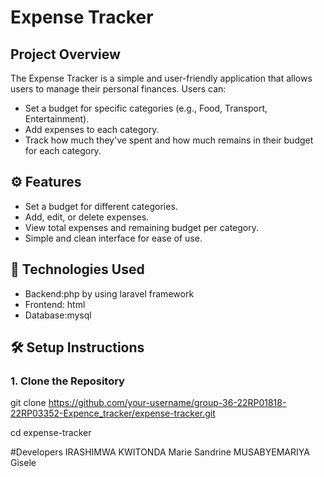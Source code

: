 # Expense Tracker

##  Project Overview

The Expense Tracker is a simple and user-friendly application that allows users to manage their personal finances. Users can:
- Set a budget for specific categories (e.g., Food, Transport, Entertainment).
- Add expenses to each category.
- Track how much they've spent and how much remains in their budget for each category.

## ⚙️ Features
- Set a budget for different categories.
- Add, edit, or delete expenses.
- View total expenses and remaining budget per category.
- Simple and clean interface for ease of use.

## 🚀 Technologies Used

- Backend:php by using laravel framework
- Frontend: html
- Database:mysql

## 🛠️ Setup Instructions

### 1. Clone the Repository
git clone https://github.com/your-username/group-36-22RP01818-22RP03352-Expence_tracker/expense-tracker.git

cd expense-tracker

#Developers
IRASHIMWA KWITONDA Marie Sandrine
MUSABYEMARIYA Gisele
